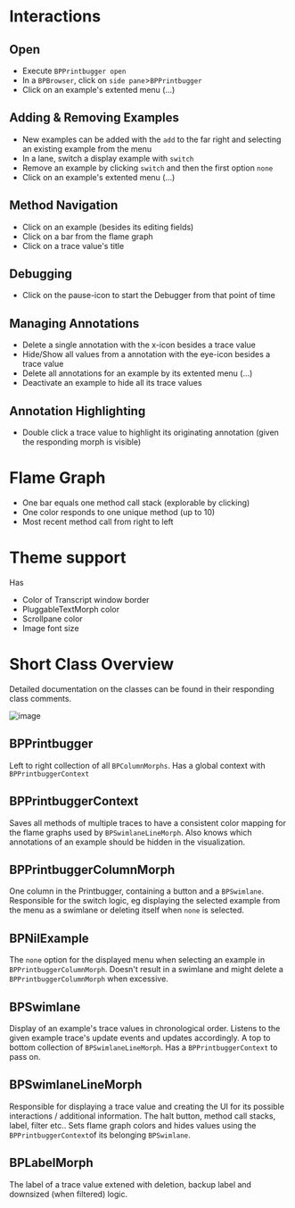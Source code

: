 # Interactions

## Open
- Execute `BPPrintbugger open`
- In a `BPBrowser`, click on `side pane`>`BPPrintbugger`
- Click on an example's extented menu (...)

## Adding & Removing Examples
- New examples can be added with the `add` to the far right and selecting an existing example from the menu
- In a lane, switch a display example with `switch`
- Remove an example by clicking `switch` and then the first option `none`
- Click on an example's extented menu (...)

## Method Navigation
- Click on an example (besides its editing fields)
- Click on a bar from the flame graph
- Click on a trace value's title

## Debugging
- Click on the pause-icon to start the Debugger from that point of time

## Managing Annotations
- Delete a single annotation with the x-icon besides a trace value
- Hide/Show all values from a annotation with the eye-icon besides a trace value
- Delete all annotations for an example by its extented menu (...)
- Deactivate an example to hide all its trace values

## Annotation Highlighting
- Double click a trace value to highlight its originating annotation (given the responding morph is visible)

# Flame Graph
- One bar equals one method call stack (explorable by clicking)
- One color responds to one unique method (up to 10)
- Most recent method call from right to left 

# Theme support
Has 
- Color of Transcript window border
- PluggableTextMorph color
- Scrollpane color
- Image font size

# Short Class Overview
Detailed documentation on the classes can be found in their responding class comments.

![image](https://user-images.githubusercontent.com/33000454/158612243-583c1bd5-92b5-4174-8713-e46ca7b2069c.png)


## BPPrintbugger
Left to right collection of all `BPColumnMorphs`. Has a global context with `BPPrintbuggerContext`

## BPPrintbuggerContext
Saves all methods of multiple traces to have a consistent color mapping for the flame graphs used by `BPSwimlaneLineMorph`. Also knows which annotations of an example should be hidden in the visualization.

## BPPrintbuggerColumnMorph
One column in the Printbugger, containing a button and a `BPSwimlane`. Responsible for the switch logic, eg displaying the selected example from the menu as a swimlane or deleting itself when `none` is selected.

## BPNilExample
The `none` option for the displayed menu when selecting an example in `BPPrintbuggerColumnMorph`. Doesn't result in a swimlane and might delete a `BPPrintbuggerColumnMorph` when excessive.

## BPSwimlane
Display of an example's trace values in chronological order. Listens to the given example trace's update events and updates accordingly. A top to bottom collection of `BPSwimlaneLineMorph`. Has a `BPPrintbuggerContext` to pass on.

## BPSwimlaneLineMorph
Responsible for displaying a trace value and creating the UI for its possible interactions / additional information. The halt button, method call stacks, label, filter etc.. Sets flame graph colors and hides values using the `BPPrintbuggerContext`of its belonging `BPSwimlane`.

## BPLabelMorph
The label of a trace value extened with deletion, backup label and downsized (when filtered) logic. 
